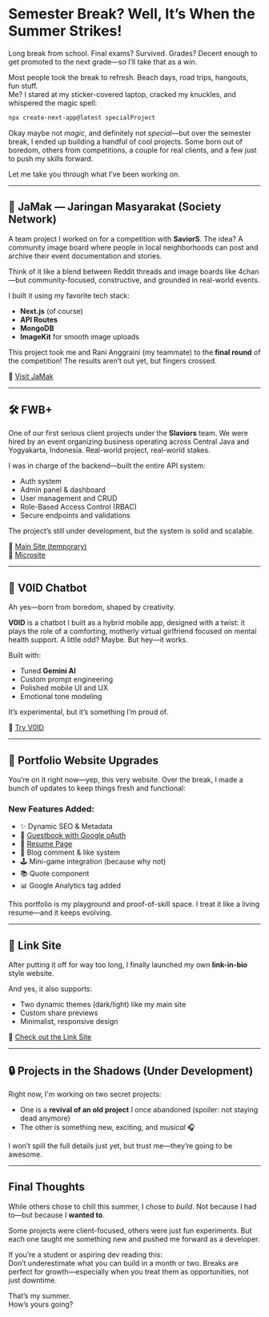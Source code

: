 # Semester Break? Well, It’s When the Summer Strikes!

Long break from school. Final exams? Survived. Grades? Decent enough to get promoted to the next grade—so I’ll take that as a win.

Most people took the break to refresh. Beach days, road trips, hangouts, fun stuff.  
Me? I stared at my sticker-covered laptop, cracked my knuckles, and whispered the magic spell:

```bash
npx create-next-app@latest specialProject
```

Okay maybe not _magic_, and definitely not _special_—but over the semester break, I ended up building a handful of cool projects. Some born out of boredom, others from competitions, a couple for real clients, and a few just to push my skills forward.

Let me take you through what I’ve been working on.

---

## 🧩 JaMak — Jaringan Masyarakat (Society Network)

A team project I worked on for a competition with **SaviorS**. The idea? A community image board where people in local neighborhoods can post and archive their event documentation and stories.

Think of it like a blend between Reddit threads and image boards like 4chan—but community-focused, constructive, and grounded in real-world events.

I built it using my favorite tech stack:

- **Next.js** (of course)
- **API Routes**
- **MongoDB**
- **ImageKit** for smooth image uploads

This project took me and Rani Anggraini (my teammate) to the **final round** of the competition! The results aren’t out yet, but fingers crossed.

🔗 [Visit JaMak](https://jamak.web.id)

---

## 🛠️ FWB+

One of our first serious client projects under the **Slaviors** team. We were hired by an event organizing business operating across Central Java and Yogyakarta, Indonesia. Real-world project, real-world stakes.

I was in charge of the backend—built the entire API system:

- Auth system
- Admin panel & dashboard
- User management and CRUD
- Role-Based Access Control (RBAC)
- Secure endpoints and validations

The project’s still under development, but the system is solid and scalable.

🔗 [Main Site (temporary)](https://fwb-plus.vercel.app)  
🔗 [Microsite](https://links-fwb-plus.vercel.app)

---

## 🤖 V0ID Chatbot

Ah yes—born from boredom, shaped by creativity.

**V0ID** is a chatbot I built as a hybrid mobile app, designed with a twist: it plays the role of a comforting, motherly virtual girlfriend focused on mental health support. A little odd? Maybe. But hey—it works.

Built with:

- Tuned **Gemini AI**
- Custom prompt engineering
- Polished mobile UI and UX
- Emotional tone modeling

It’s experimental, but it’s something I’m proud of.

🧠 [Try V0ID](https://rejaka.id/?modal=projects&project=v0id-app)

---

## 🚀 Portfolio Website Upgrades

You’re on it right now—yep, this very website. Over the break, I made a bunch of updates to keep things fresh and functional:

### New Features Added:

- ✨ Dynamic SEO & Metadata
- 📘 [Guestbook with Google oAuth](https://rejaka.id/?modal=guestbook)
- 📄 [Resume Page](https://rejaka.id/resume)
- 💬 Blog comment & like system
- 🕹️ Mini-game integration (because why not)
- 📚 Quote component
- 📊 Google Analytics tag added

This portfolio is my playground and proof-of-skill space. I treat it like a living resume—and it keeps evolving.

---

## 🔗 Link Site

After putting it off for way too long, I finally launched my own **link-in-bio** style website.

And yes, it also supports:

- Two dynamic themes (dark/light) like my main site
- Custom share previews
- Minimalist, responsive design

🔗 [Check out the Link Site](https://links.rejaka.id)

---

## 🔒 Projects in the Shadows (Under Development)

Right now, I'm working on two secret projects:

- One is a **revival of an old project** I once abandoned (spoiler: not staying dead anymore)
- The other is something new, exciting, and _musical_ 🎧

I won’t spill the full details just yet, but trust me—they’re going to be awesome.

---

## Final Thoughts

While others chose to chill this summer, I chose to _build_. Not because I had to—but because I **wanted to**.

Some projects were client-focused, others were just fun experiments. But each one taught me something new and pushed me forward as a developer.

If you’re a student or aspiring dev reading this:  
Don’t underestimate what you can build in a month or two. Breaks are perfect for growth—especially when you treat them as opportunities, not just downtime.

That’s my summer.  
How’s yours going?
